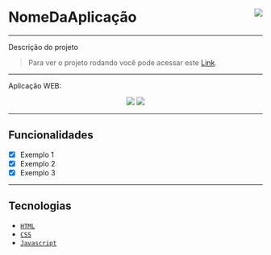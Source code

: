 # NomeDaAplicação <img align="right" src="https://img.shields.io/static/v1?label=STATUS&message=EM%20DESENVOLVIMENTO&color=GREEN&style=for-the-badge"/>

---
Descrição do projeto <br/>
> Para ver o projeto rodando você pode acessar este [Link](link.com.br).

---

Aplicação WEB:
<p align="center">
  <img src="#"/>
  <img src="#"/>
</p>

---
## Funcionalidades

- [x] Exemplo 1
- [x] Exemplo 2
- [x] Exemplo 3

---

## Tecnologias

- [`HTML`](https://developer.mozilla.org/en-US/docs/Web/HTML)
- [`CSS`](https://developer.mozilla.org/en-US/docs/Web/CSS)
- [`Javascript`](https://developer.mozilla.org/en-US/docs/Web/JavaScript)
